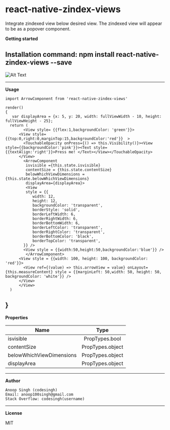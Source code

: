 # react-native-zindex-views
Integrate zindexed view below desired view. The zindexed view will appear to be as a popover component.

**Getting started**

Installation command:
       npm install react-native-zindex-views --save      
----------    

![Alt Text](https://j.gifs.com/DRv0k5.gif)

 ----------

**Usage**

    import ArrowComponent from 'react-native-zindex-views'
    
    render()
    {
       var displayArea = {x: 5, y: 20, width: fullViewWidth - 10, height: fullViewHeight - 25};
      return (
            <View style= {{flex:1,backgroundColor: 'green'}}>
          <View style= {{top:0,right:0,marginTop:15,backgroundColor:'red'}}  >
            <TouchableOpacity onPress={() => this.Visibility()}><View style={{backgroundColor:'pink'}}><Text style={{textAlign:'right'}}>Press me! </Text></View></TouchableOpacity>
          </View>                      
            <ArrowComponent 
             isvisible ={this.state.isvisible}
             contentSize = {this.state.contentSize}
             belowWhichViewDimensions = {this.state.belowWhichViewDimensions} 
             displayArea={displayArea}>
             <View
             style = {{
                width: 12,
                height: 12,
                backgroundColor: 'transparent',
                borderStyle: 'solid',
                borderLeftWidth: 6,
                borderRightWidth: 6,
                borderBottomWidth: 6,
                borderLeftColor: 'transparent',
                borderRightColor: 'transparent',
                borderBottomColor: 'black',
                borderTopColor: 'transparent',
            }} />
            <View style = {{width:50,height:50,backgroundColor:'blue'}} /> 
             </ArrowComponent>    
          <View style = {{width: 100, height: 100, backgroundColor: 'red'}}>  
            <View ref={(value) => this.arrowView = value} onLayout={this.measureContent} style = {{marginLeft: 50,width: 50, height: 50, backgroundColor: 'white'}} />
          </View>
          </View>
      )
  }
----------

**Properties**

|  Name         | Type          |
| ------------- |:-------------:| 
| isvisible   | PropTypes.bool|
| contentSize      | PropTypes.object |      
| belowWhichViewDimensions | PropTypes.object |  
| displayArea |	PropTypes.object |


----------
**Author**

    Anoop Singh (codesingh)
    Email: anoop100singh@gmail.com
    Stack Overflow: codesingh(username)
    
----------    

**License**
    
MIT

